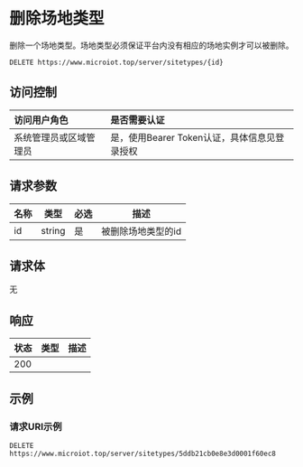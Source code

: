 # 删除场地类型

删除一个场地类型。场地类型必须保证平台内没有相应的场地实例才可以被删除。

``` HTTP
DELETE https://www.microiot.top/server/sitetypes/{id}
```
## 访问控制

| 访问用户角色           | 是否需要认证                                 |
| :--------------------- | :------------------------------------------- |
| 系统管理员或区域管理员 | 是，使用Bearer Token认证，具体信息见登录授权 |

## 请求参数

| 名称 | 类型   | 必选 | 描述               |
| ---- | ------ | ---- | ------------------ |
| id   | string | 是   | 被删除场地类型的id |

## 请求体

无

## 响应

| 状态 | 类型          | 描述           |
| ---- | ------------- | -------------- |
| 200  |  |  |



## 示例

### 请求URI示例

``` HTTP
DELETE https://www.microiot.top/server/sitetypes/5ddb21cb0e8e3d0001f60ec8
```


